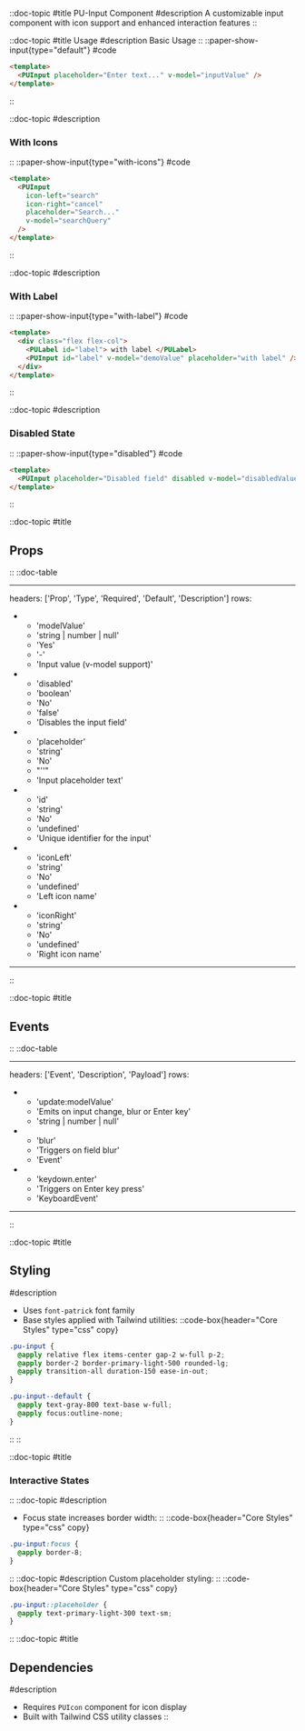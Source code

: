 ::doc-topic
#title
PU-Input Component
#description
A customizable input component with icon support and enhanced interaction features
::

::doc-topic
#title
Usage
#description
Basic Usage
::
::paper-show-input{type="default"}
#code

```html
<template>
  <PUInput placeholder="Enter text..." v-model="inputValue" />
</template>
```

::

::doc-topic
#description

### With Icons

::
::paper-show-input{type="with-icons"}
#code

```html
<template>
  <PUInput
    icon-left="search"
    icon-right="cancel"
    placeholder="Search..."
    v-model="searchQuery"
  />
</template>
```

::

::doc-topic
#description

### With Label

::
::paper-show-input{type="with-label"}
#code

```html
<template>
  <div class="flex flex-col">
    <PULabel id="label"> with label </PULabel>
    <PUInput id="label" v-model="demoValue" placeholder="with label" />
  </div>
</template>
```

::

::doc-topic
#description

### Disabled State

::
::paper-show-input{type="disabled"}
#code

```html
<template>
  <PUInput placeholder="Disabled field" disabled v-model="disabledValue" />
</template>
```

::

::doc-topic
#title

## Props

::
::doc-table

---

headers: ['Prop', 'Type', 'Required', 'Default', 'Description']
rows:

- - 'modelValue'
  - 'string | number | null'
  - 'Yes'
  - '-'
  - 'Input value (v-model support)'
- - 'disabled'
  - 'boolean'
  - 'No'
  - 'false'
  - 'Disables the input field'
- - 'placeholder'
  - 'string'
  - 'No'
  - "''"
  - 'Input placeholder text'
- - 'id'
  - 'string'
  - 'No'
  - 'undefined'
  - 'Unique identifier for the input'
- - 'iconLeft'
  - 'string'
  - 'No'
  - 'undefined'
  - 'Left icon name'
- - 'iconRight'
  - 'string'
  - 'No'
  - 'undefined'
  - 'Right icon name'

---

::

::doc-topic
#title

## Events

::
::doc-table

---

headers: ['Event', 'Description', 'Payload']
rows:

- - 'update:modelValue'
  - 'Emits on input change, blur or Enter key'
  - 'string | number | null'
- - 'blur'
  - 'Triggers on field blur'
  - 'Event'
- - 'keydown.enter'
  - 'Triggers on Enter key press'
  - 'KeyboardEvent'

---

::

::doc-topic
#title

## Styling

#description

- Uses `font-patrick` font family
- Base styles applied with Tailwind utilities:
  ::code-box{header="Core Styles" type="css" copy}

```css
.pu-input {
  @apply relative flex items-center gap-2 w-full p-2;
  @apply border-2 border-primary-light-500 rounded-lg;
  @apply transition-all duration-150 ease-in-out;
}

.pu-input--default {
  @apply text-gray-800 text-base w-full;
  @apply focus:outline-none;
}
```

::
::

::doc-topic
#title

### Interactive States

::
::doc-topic
#description

- Focus state increases border width:
  ::
  ::code-box{header="Core Styles" type="css" copy}

```css
.pu-input:focus {
  @apply border-8;
}
```

::
::doc-topic
#description
Custom placeholder styling:
::
::code-box{header="Core Styles" type="css" copy}

```css
.pu-input::placeholder {
  @apply text-primary-light-300 text-sm;
}
```

::
::doc-topic
#title

## Dependencies

#description

- Requires `PUIcon` component for icon display
- Built with Tailwind CSS utility classes
  ::
